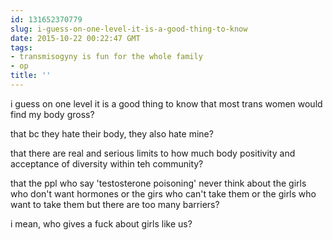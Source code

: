 ```yaml
---
id: 131652370779
slug: i-guess-on-one-level-it-is-a-good-thing-to-know
date: 2015-10-22 00:22:47 GMT
tags:
- transmisogyny is fun for the whole family
- op
title: ''
---
```

i guess on one level it is a good thing to know that most trans women would find my body gross?

that bc they hate their body, they also hate mine?

that there are real and serious limits to how much body positivity and acceptance of diversity within teh community?

that the ppl who say 'testosterone poisoning' never think about the girls who don't want hormones or the girs who can't take them or the girls who want to take them but there are too many barriers?

i mean, who gives a fuck about girls like us?